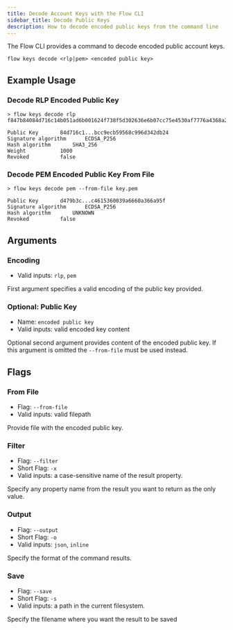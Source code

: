 ```yaml
---
title: Decode Account Keys with the Flow CLI
sidebar_title: Decode Public Keys
description: How to decode encoded public keys from the command line
---
```


The Flow CLI provides a command to decode encoded public account keys.

```shell
flow keys decode <rlp|pem> <encoded public key>
```

## Example Usage

### Decode RLP Encoded Public Key
```shell
> flow keys decode rlp f847b84084d716c14b051ad6b001624f738f5d302636e6b07cc75e4530af7776a4368a2b586dbefc0564ee28384c2696f178cbed52e62811bcc9ecb59568c996d342db2402038203e8

Public Key 		 84d716c1...bcc9ecb59568c996d342db24 
Signature algorithm 	 ECDSA_P256
Hash algorithm 		 SHA3_256
Weight 			 1000
Revoked 		 false
```

### Decode PEM Encoded Public Key From File
```shell
> flow keys decode pem --from-file key.pem

Public Key 		 d479b3c...c4615360039a6660a366a95f 
Signature algorithm 	 ECDSA_P256
Hash algorithm 		 UNKNOWN
Revoked 		 false

```

## Arguments

### Encoding
- Valid inputs: `rlp`, `pem` 

First argument specifies a valid encoding of the public key provided.

### Optional: Public Key
- Name: `encoded public key`
- Valid inputs: valid encoded key content

Optional second argument provides content of the encoded public key. 
If this argument is omitted the `--from-file` must be used instead.  

## Flags

### From File

- Flag: `--from-file`
- Valid inputs: valid filepath

Provide file with the encoded public key. 

### Filter

- Flag: `--filter`
- Short Flag: `-x`
- Valid inputs: a case-sensitive name of the result property.

Specify any property name from the result you want to return as the only value.

### Output

- Flag: `--output`
- Short Flag: `-o`
- Valid inputs: `json`, `inline`

Specify the format of the command results.

### Save

- Flag: `--save`
- Short Flag: `-s`
- Valid inputs: a path in the current filesystem.

Specify the filename where you want the result to be saved
